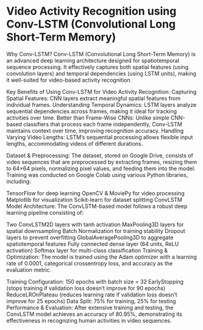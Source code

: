 # Video Activity Recognition using Conv-LSTM (Convolutional Long Short-Term Memory)


Why Conv-LSTM?
Conv-LSTM (Convolutional Long Short-Term Memory) is an advanced deep learning architecture designed for spatiotemporal sequence processing. It effectively captures both spatial features (using convolution layers) and temporal dependencies (using LSTM units), making it well-suited for video-based activity recognition.

Key Benefits of Using Conv-LSTM for Video Activity Recognition:
Capturing Spatial Features: CNN layers extract meaningful spatial features from individual frames.
Understanding Temporal Dynamics: LSTM layers analyze sequential dependencies across frames, making it ideal for tracking activities over time.
Better than Frame-Wise CNNs: Unlike simple CNN-based classifiers that process each frame independently, Conv-LSTM maintains context over time, improving recognition accuracy.
Handling Varying Video Lengths: LSTM’s sequential processing allows flexible input lengths, accommodating videos of different durations.


Dataset & Preprocessing:
The dataset, stored on Google Drive, consists of video sequences that are preprocessed by extracting frames, resizing them to 64×64 pixels, normalizing pixel values, and feeding them into the model. Training was conducted on Google Colab using various Python libraries, including:

TensorFlow for deep learning
OpenCV & MoviePy for video processing
Matplotlib for visualization
Scikit-learn for dataset splitting
ConvLSTM Model Architecture:
The ConvLSTM-based model follows a robust deep learning pipeline consisting of:

Two ConvLSTM2D layers with tanh activation
MaxPooling3D layers for spatial downsampling
Batch Normalization for training stability
Dropout layers to prevent overfitting
GlobalAveragePooling3D to aggregate spatiotemporal features
Fully connected dense layer (64 units, ReLU activation)
Softmax layer for multi-class classification
Training & Optimization:
The model is trained using the Adam optimizer with a learning rate of 0.0001, categorical crossentropy loss, and accuracy as the evaluation metric.

Training Configuration:
150 epochs with batch size = 32
EarlyStopping (stops training if validation loss doesn’t improve for 90 epochs)
ReduceLROnPlateau (reduces learning rate if validation loss doesn’t improve for 25 epochs)
Data Split: 75% for training, 25% for testing
Performance & Evaluation:
After extensive training and testing, the ConvLSTM model achieves an accuracy of 80.95%, demonstrating its effectiveness in recognizing human activities in video sequences.
